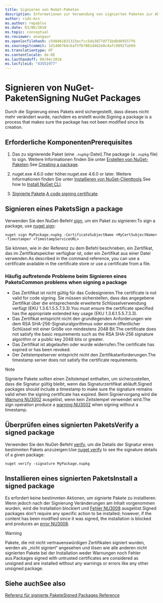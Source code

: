 ```yaml
---
title: Signieren von NuGet-Paketen
description: Informationen zur Verwendung von signierten Paketen zur Aktivierung der Integritätsüberprüfung des Inhalts.
author: rido-min
ms.author: rmpablos
ms.date: 03/06/2018
ms.topic: conceptual
ms.reviewer: anangaur
ms.openlocfilehash: c598461831323ecfcc5da3877df71bd8d69557f6
ms.sourcegitcommit: 1d1406764c6af5fb7801d462e0c4afc9092fa569
ms.translationtype: HT
ms.contentlocale: de-DE
ms.lasthandoff: 09/04/2018
ms.locfileid: "43551977"
---
```

# <a name="signing-nuget-packages"></a><span data-ttu-id="cc1d2-103">Signieren von NuGet-Paketen</span><span class="sxs-lookup"><span data-stu-id="cc1d2-103">Signing NuGet Packages</span></span>

<span data-ttu-id="cc1d2-104">Durch die Signierung eines Pakets wird sichergestellt, dass dieses nicht mehr verändert wurde, nachdem es erstellt wurde.</span><span class="sxs-lookup"><span data-stu-id="cc1d2-104">Signing a package is a process that makes sure the package has not been modified since its creation.</span></span>

## <a name="prerequisites"></a><span data-ttu-id="cc1d2-105">Erforderliche Komponenten</span><span class="sxs-lookup"><span data-stu-id="cc1d2-105">Prerequisites</span></span>

1. <span data-ttu-id="cc1d2-106">Das zu signierende Paket (eine `.nupkg`-Datei).</span><span class="sxs-lookup"><span data-stu-id="cc1d2-106">The package (a `.nupkg` file) to sign.</span></span> <span data-ttu-id="cc1d2-107">Weitere Informationen finden Sie unter [Erstellen von NuGet-Paketen](creating-a-package.md).</span><span class="sxs-lookup"><span data-stu-id="cc1d2-107">See [Creating a package](creating-a-package.md).</span></span>

1. <span data-ttu-id="cc1d2-108">nuget.exe 4.6.0 oder höher.</span><span class="sxs-lookup"><span data-stu-id="cc1d2-108">nuget.exe 4.6.0 or later.</span></span> <span data-ttu-id="cc1d2-109">Weitere Informationen finden Sie unter [Installieren von NuGet-Clienttools](../install-nuget-client-tools.md#nugetexe-cli).</span><span class="sxs-lookup"><span data-stu-id="cc1d2-109">See how to [Install NuGet CLI](../install-nuget-client-tools.md#nugetexe-cli).</span></span>

1. <span data-ttu-id="cc1d2-110">[Signierte Pakete](../reference/signed-packages-reference.md#get-a-code-signing-certificate).</span><span class="sxs-lookup"><span data-stu-id="cc1d2-110">[A code signing certificate](../reference/signed-packages-reference.md#get-a-code-signing-certificate).</span></span>

## <a name="sign-a-package"></a><span data-ttu-id="cc1d2-111">Signieren eines Pakets</span><span class="sxs-lookup"><span data-stu-id="cc1d2-111">Sign a package</span></span>

<span data-ttu-id="cc1d2-112">Verwenden Sie den NuGet-Befehl [sign](../tools/cli-ref-sign.md), um ein Paket zu signieren:</span><span class="sxs-lookup"><span data-stu-id="cc1d2-112">To sign a package, use [nuget sign](../tools/cli-ref-sign.md):</span></span>

```cli
nuget sign MyPackage.nupkg -CertificateSubjectName <MyCertSubjectName> -Timestamper <TimestampServiceURL>
```

<span data-ttu-id="cc1d2-113">Sie können, wie in der Referenz zu dem Befehl beschrieben, ein Zertifikat, das im Zertifikatspeicher verfügbar ist, oder ein Zertifikat aus einer Datei verwenden.</span><span class="sxs-lookup"><span data-stu-id="cc1d2-113">As described in the command reference, you can use a certificate available in the certificate store or use a certificate from a file.</span></span>

### <a name="common-problems-when-signing-a-package"></a><span data-ttu-id="cc1d2-114">Häufig auftretende Probleme beim Signieren eines Pakets</span><span class="sxs-lookup"><span data-stu-id="cc1d2-114">Common problems when signing a package</span></span>

- <span data-ttu-id="cc1d2-115">Das Zertifikat ist nicht gültig für das Codesignieren.</span><span class="sxs-lookup"><span data-stu-id="cc1d2-115">The certificate is not valid for code signing.</span></span> <span data-ttu-id="cc1d2-116">Sie müssen sicherstellen, dass das angegebene Zertifikat über die entsprechende erweiterte Schlüsselverwendung verfügt (EKU 1.3.6.1.5.5.7.3.3).</span><span class="sxs-lookup"><span data-stu-id="cc1d2-116">You must ensure the certificate specified has the appropriate extended key usage (EKU 1.3.6.1.5.5.7.3.3).</span></span>
- <span data-ttu-id="cc1d2-117">Das Zertifikat entspricht nicht den grundlegenden Anforderungen wie dem RSA SHA-256-Signaturalgorithmus oder einem öffentlicher Schlüssel mit einer Größe von mindestens 2048 Bit.</span><span class="sxs-lookup"><span data-stu-id="cc1d2-117">The certificate does not satisfy the basic requirements such as the RSA SHA-256 signature algorithm or a public key 2048 bits or greater.</span></span>
- <span data-ttu-id="cc1d2-118">Das Zertifikat ist abgelaufen oder wurde widerrufen.</span><span class="sxs-lookup"><span data-stu-id="cc1d2-118">The certificate has expired or has been revoked.</span></span>
- <span data-ttu-id="cc1d2-119">Der Zeitstempelserver entspricht nicht den Zertifikatanforderungen.</span><span class="sxs-lookup"><span data-stu-id="cc1d2-119">The timestamp server does not satisfy the certificate requirements.</span></span>

> [!Note]
> <span data-ttu-id="cc1d2-120">Signierte Pakete sollten einen Zeitstempel enthalten, um sicherzustellen, dass die Signatur gültig bleibt, wenn das Signaturzertifikat abläuft.</span><span class="sxs-lookup"><span data-stu-id="cc1d2-120">Signed packages should include a timestamp to make sure the signature remains valid when the signing certificate has expired.</span></span> <span data-ttu-id="cc1d2-121">Beim Signiervorgang wird die [Warnung NU3002](../reference/errors-and-warnings/NU3002.md) ausgelöst, wenn kein Zeitstempel verwendet wird.</span><span class="sxs-lookup"><span data-stu-id="cc1d2-121">The sign operation produce a [warning NU3002](../reference/errors-and-warnings/NU3002.md) when signing without a timestamp.</span></span>

## <a name="verify-a-signed-package"></a><span data-ttu-id="cc1d2-122">Überprüfen eines signierten Pakets</span><span class="sxs-lookup"><span data-stu-id="cc1d2-122">Verify a signed package</span></span>

<span data-ttu-id="cc1d2-123">Verwenden Sie den NuGet-Befehl [verify](../tools/cli-ref-verify.md), um die Details der Signatur eines bestimmten Pakets anzuzeigen:</span><span class="sxs-lookup"><span data-stu-id="cc1d2-123">Use [nuget verify](../tools/cli-ref-verify.md) to see the signature details of a given package:</span></span>

```cli
nuget verify -signature MyPackage.nupkg
```

## <a name="install-a-signed-package"></a><span data-ttu-id="cc1d2-124">Installieren eines signierten Pakets</span><span class="sxs-lookup"><span data-stu-id="cc1d2-124">Install a signed package</span></span>

<span data-ttu-id="cc1d2-125">Es erfordert keine bestimmten Aktionen, um signierte Pakete zu installieren. Wenn jedoch nach der Signierung Veränderungen am Inhalt vorgenommen wurden, wird die Installation blockiert und [Fehler NU3008](../reference/errors-and-warnings/NU3008.md) ausgelöst.</span><span class="sxs-lookup"><span data-stu-id="cc1d2-125">Signed packages don't require any specific action to be installed; however, if the content has been modified since it was signed, the installation is blocked and produces an [error NU3008](../reference/errors-and-warnings/NU3008.md).</span></span>

> [!Warning]
> <span data-ttu-id="cc1d2-126">Pakete, die mit nicht vertrauenswürdigen Zertifikaten signiert wurden, werden als „nicht signiert“ angesehen und lösen wie alle anderen nicht signierten Pakete bei der Installation weder Warnungen noch Fehler aus.</span><span class="sxs-lookup"><span data-stu-id="cc1d2-126">Packages signed with untrusted certificates are considered as unsigned and are installed without any warnings or errors like any other unsigned package.</span></span>

## <a name="see-also"></a><span data-ttu-id="cc1d2-127">Siehe auch</span><span class="sxs-lookup"><span data-stu-id="cc1d2-127">See also</span></span>

[<span data-ttu-id="cc1d2-128">Referenz für signierte Pakete</span><span class="sxs-lookup"><span data-stu-id="cc1d2-128">Signed Packages Reference</span></span>](../reference/Signed-Packages-Reference.md)
